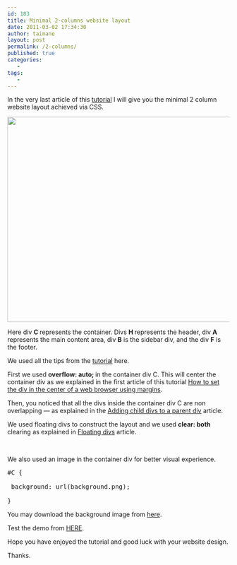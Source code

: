 ```yaml
---
id: 183
title: Minimal 2-columns website layout
date: 2011-03-02 17:34:30
author: taimane
layout: post
permalink: /2-columns/
published: true
categories:
   -
tags:
   -
---
```

In the very last article of this <a href="https://programming-review.com/cssdivs/">tutorial</a> I will give you the minimal 2 column website layout achieved via CSS.

<a href="https://programming-review.com/wp-content/uploads/2011/03/2columnlayout.png"><img class="aligncenter size-full wp-image-188" title="2columnslayout" src="https://programming-review.com/wp-content/uploads/2011/03/2columnlayout.png" alt="" width="909" height="465" /></a>


Here div <strong>C </strong>represents the container. Divs <strong>H </strong>represents the header, div <strong>A</strong> represents the main content area, div <strong>B</strong> is the sidebar div, and the div <strong>F</strong> is the footer.

We used all the tips from the <a href="https://programming-review.com/cssdivs/">tutorial</a> here.



First we used <strong>overflow: auto; </strong> in the container div C. This will center the container div as we explained in the first article of this tutorial <a href="https://programming-review.com/automargin/">How to set the div in the center of a web browser using margins</a>.



Then, you noticed that all the divs inside the container div C are non overlapping — as explained in the <a href="https://programming-review.com/child-divs/">Adding child divs to a parent div</a> article.



We used floating divs to construct the layout and we used <strong> clear: both</strong> clearing as explained in <a href="https://programming-review.com/floating-divs/">Floating divs</a> article.



&nbsp;



We also used an image in the container div for better visual experience.

<pre>#C {

 background: url(background.png);

}</pre>

You may download the background image from <a href="https://programming-review.com/wp-content/uploads/2011/03/background.png">here</a>.



Test the demo from <a href="https://programming-review.com/wp-content/uploads/2011/03/2columns.html">HERE</a>.



Hope you have enjoyed the tutorial and good luck with your website design.

Thanks.  


